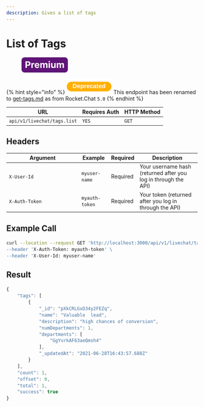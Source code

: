 ```yaml
---
description: Gives a list of tags
---
```


# List of Tags

<figure><img src="../../../../../../../.gitbook/assets/Premium.svg" alt=""><figcaption></figcaption></figure>

{% hint style="info" %}
![](../../../../../../../.gitbook/assets/Deprecated.png) This endpoint has been renamed to [get-tags.md](get-tags.md "mention") as from Rocket.Chat `5.0`
{% endhint %}

| URL                         | Requires Auth | HTTP Method |
| --------------------------- | ------------- | ----------- |
| `api/v1/livechat/tags.list` | `YES`         | `GET`       |

## Headers

<table><thead><tr><th width="177">Argument</th><th>Example</th><th>Required</th><th>Description</th></tr></thead><tbody><tr><td><code>X-User-Id</code></td><td><code>myuser-name</code></td><td>Required</td><td>Your username hash (returned after you log in through the API)</td></tr><tr><td><code>X-Auth-Token</code></td><td><code>myauth-token</code></td><td>Required</td><td>Your token (returned after you log in through the API)</td></tr></tbody></table>

## Example Call

```bash
curl --location --request GET 'http://localhost:3000/api/v1/livechat/tags.list\
--header 'X-Auth-Token: myauth-token' \
--header 'X-User-Id: myuser-name'
```

## Result

```javascript
{
    "tags": [
        {
            "_id": "pXkCRLGxD34y2FEZq",
            "name": "Valuable  lead",
            "description": "high chances of conversion",
            "numDepartments": 1,
            "departments": [
                "GgYvrkAF63aeQmsh4"
            ],
            "_updatedAt": "2021-06-28T16:43:57.688Z"
        }
    ],
    "count": 1,
    "offset": 0,
    "total": 1,
    "success": true
}
```
